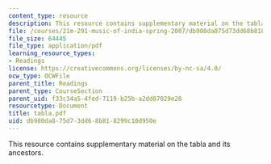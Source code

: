 ```yaml
---
content_type: resource
description: This resource contains supplementary material on the tabla and its ancestors.
file: /courses/21m-291-music-of-india-spring-2007/db980da875d73dd68b818299c10d950e_tabla.pdf
file_size: 64445
file_type: application/pdf
learning_resource_types:
- Readings
license: https://creativecommons.org/licenses/by-nc-sa/4.0/
ocw_type: OCWFile
parent_title: Readings
parent_type: CourseSection
parent_uid: f33c34a5-4fed-7119-b25b-a2dd87029e28
resourcetype: Document
title: tabla.pdf
uid: db980da8-75d7-3dd6-8b81-8299c10d950e
---
```

This resource contains supplementary material on the tabla and its ancestors.